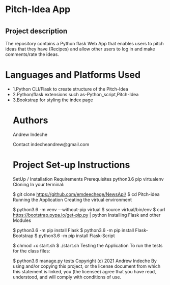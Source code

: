    <body>
    <h1>Pitch-Idea App<h1>
     <h2>Project description</h2>
  <p>The repository contains a Python flask Web App that enables users to pitch ideas that they have (Recipes) and allow other users to log in and make comments/rate the ideas.</p>
     </div>
     </div>
         </ul>
    <h1>Languages and Platforms Used</h1>
    <ul>
    <li>1.Python CLI/Flask to create structure of the Pitch-Idea
     </li>
    <li>2.Python/flask extensions such as-Python_script,Pitch-Idea</li>
    <li>3.Bookstrap for styling the index page </li>
    </div>
    </div>
    <h1> Authors</h1>
    <p>Andrew Indeche</p>
    <p>Contact indecheandrew@gmail.com</p>
    </div>
    </div>
    <h1>Project Set-up Instructions</h1>
     SetUp / Installation Requirements
Prerequisites
python3.6
pip
virtualenv
Cloning
In your terminal:

  $ git clone https://github.com/emdeechege/NewsApi/
  $ cd Pitch-idea
Running the Application
Creating the virtual environment

  $ python3.6 -m venv --without-pip virtual
  $ source virtual/bin/env
  $ curl https://bootstrap.pypa.io/get-pip.py | python
Installing Flask and other Modules

  $ python3.6 -m pip install Flask
  $ python3.6 -m pip install Flask-Bootstrap
  $ python3.6 -m pip install Flask-Script

  $ chmod +x start.sh
  $ ./start.sh
Testing the Application
To run the tests for the class files:

  $ python3.6 manage.py tests
    Copyright (c) 2021 Andrew Indeche
   By using and/or copying this project, or the license document from which this statement is linked, you (the licensee) agree that you have read, understood, and will comply with conditions of use.
